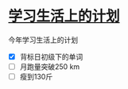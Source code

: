 # [学习生活上的计划](https://github.com/yihong0618/gitblog/issues/181)

今年学习生活上的计划

- [x] 背标日初级下的单词
- [ ] 月跑量突破250 km
- [ ] 瘦到130斤